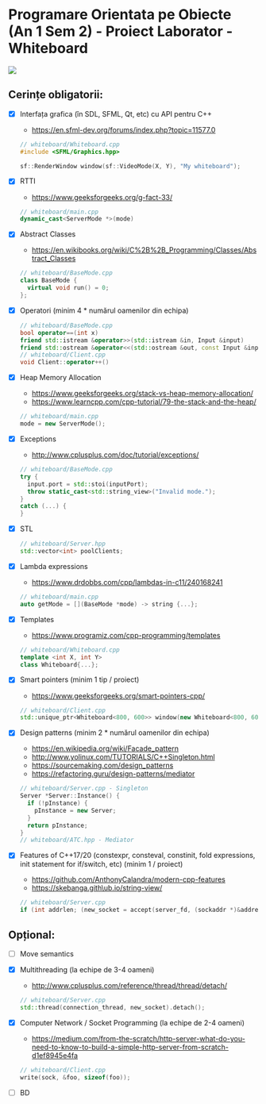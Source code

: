 # Programare Orientata pe Obiecte (An 1 Sem 2) - Proiect Laborator - Whiteboard

![](assets/demo.gif)

## Cerințe obligatorii:

-   [x] Interfața grafica (în SDL, SFML, Qt, etc) cu API pentru C++

    -   https://en.sfml-dev.org/forums/index.php?topic=11577.0

    ```cpp
    // whiteboard/Whiteboard.cpp
    #include <SFML/Graphics.hpp>

    sf::RenderWindow window(sf::VideoMode(X, Y), "My whiteboard");
    ```

-   [x] RTTI

    -   https://www.geeksforgeeks.org/g-fact-33/

    ```cpp
    // whiteboard/main.cpp
    dynamic_cast<ServerMode *>(mode)
    ```

-   [x] Abstract Classes

    -   https://en.wikibooks.org/wiki/C%2B%2B_Programming/Classes/Abstract_Classes

    ```cpp
    // whiteboard/BaseMode.cpp
    class BaseMode {
      virtual void run() = 0;
    };
    ```

-   [x] Operatori (minim 4 \* numărul oamenilor din echipa)

    ```cpp
    // whiteboard/BaseMode.cpp
    bool operator==(int x)
    friend std::istream &operator>>(std::istream &in, Input &input)
    friend std::ostream &operator<<(std::ostream &out, const Input &input)
    // whiteboard/Client.cpp
    void Client::operator++()
    ```

-   [x] Heap Memory Allocation

    -   https://www.geeksforgeeks.org/stack-vs-heap-memory-allocation/
    -   https://www.learncpp.com/cpp-tutorial/79-the-stack-and-the-heap/

    ```cpp
    // whiteboard/main.cpp
    mode = new ServerMode();
    ```

-   [x] Exceptions

    -   http://www.cplusplus.com/doc/tutorial/exceptions/

    ```cpp
    // whiteboard/BaseMode.cpp
    try {
      input.port = std::stoi(inputPort);
      throw static_cast<std::string_view>("Invalid mode.");
    }
    catch (...) {
    }
    ```

-   [x] STL

    ```cpp
    // whiteboard/Server.hpp
    std::vector<int> poolClients;
    ```

-   [x] Lambda expressions

    -   https://www.drdobbs.com/cpp/lambdas-in-c11/240168241

    ```cpp
    // whiteboard/main.cpp
    auto getMode = [](BaseMode *mode) -> string {...};
    ```

-   [x] Templates

    -   https://www.programiz.com/cpp-programming/templates

    ```cpp
    // whiteboard/Whiteboard.cpp
    template <int X, int Y>
    class Whiteboard{...};
    ```

-   [x] Smart pointers (minim 1 tip / proiect)

    -   https://www.geeksforgeeks.org/smart-pointers-cpp/

    ```cpp
    // whiteboard/Client.cpp
    std::unique_ptr<Whiteboard<800, 600>> window(new Whiteboard<800, 600>());
    ```

-   [x] Design patterns (minim 2 \* numărul oamenilor din echipa)

    -   https://en.wikipedia.org/wiki/Facade_pattern
    -   http://www.yolinux.com/TUTORIALS/C++Singleton.html
    -   https://sourcemaking.com/design_patterns
    -   https://refactoring.guru/design-patterns/mediator

    ```cpp
    // whiteboard/Server.cpp - Singleton
    Server *Server::Instance() {
      if (!pInstance) {
        pInstance = new Server;
      }
      return pInstance;
    }
    // whiteboard/ATC.hpp - Mediator
    ```

-   [x] Features of C++17/20 (constexpr, consteval, constinit, fold expressions, init statement for if/switch, etc) (minim 1 / proiect)

    -   https://github.com/AnthonyCalandra/modern-cpp-features
    -   https://skebanga.gith\ub.io/string-view/

    ```cpp
    // whiteboard/Server.cpp
    if (int addrlen; (new_socket = accept(server_fd, (sockaddr *)&address, (socklen_t *)&addrlen)) < 0)
    ```

## Opțional:

-   [ ] Move semantics
-   [x] Multithreading (la echipe de 3-4 oameni)

    -   http://www.cplusplus.com/reference/thread/thread/detach/

    ```cpp
    // whiteboard/Server.cpp
    std::thread(connection_thread, new_socket).detach();
    ```

-   [x] Computer Network / Socket Programming (la echipe de 2-4 oameni)

    -   https://medium.com/from-the-scratch/http-server-what-do-you-need-to-know-to-build-a-simple-http-server-from-scratch-d1ef8945e4fa

    ```cpp
    // whiteboard/Client.cpp
    write(sock, &foo, sizeof(foo));
    ```

-   [ ] BD
